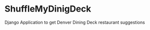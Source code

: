 ShuffleMyDinigDeck
===================

Django Application to get Denver Dining Deck restaurant suggestions

